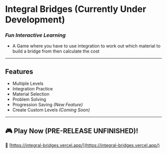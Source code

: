 # Integral Bridges (Currently Under Development)
### *Fun Interactive Learning*
- A Game where you have to use integration to work out which material to build a bridge from then calculate the cost

---

## Features
-  Multiple Levels  
-  Integration Practice  
-  Material Selection  
-  Problem Solving  
-  Progression Saving *(New Feature)*  
-  Create Custom Levels *(Coming Soon)*  

---

## 🎮 Play Now (PRE-RELEASE UNFINISHED)!
🔗 [https://integral-bridges.vercel.app/](https://integral-bridges.vercel.app/)
